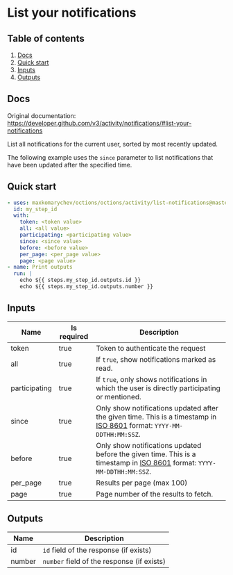 # List your notifications

## Table of contents

1. [Docs](#docs)
1. [Quick start](#quick-start)
1. [Inputs](#inputs)
1. [Outputs](#outputs)

<a name="quick-start" ></a>
## Docs

Original documentation: https://developer.github.com/v3/activity/notifications/#list-your-notifications

List all notifications for the current user, sorted by most recently updated.

The following example uses the `since` parameter to list notifications that have been updated after the specified time.


<a name="quick start" ></a>
## Quick start

```yaml
- uses: maxkomarychev/octions/octions/activity/list-notifications@master
  id: my_step_id
  with:
    token: <token value>
    all: <all value>
    participating: <participating value>
    since: <since value>
    before: <before value>
    per_page: <per_page value>
    page: <page value>
- name: Print outputs
  run: |
    echo ${{ steps.my_step_id.outputs.id }}
    echo ${{ steps.my_step_id.outputs.number }}
```


<a name="inputs" ></a>
## Inputs

| Name | Is required | Description |
|---|---|---|
|token|true|Token to authenticate the request
|all|true|If `true`, show notifications marked as read.
|participating|true|If `true`, only shows notifications in which the user is directly participating or mentioned.
|since|true|Only show notifications updated after the given time. This is a timestamp in [ISO 8601](https://en.wikipedia.org/wiki/ISO_8601) format: `YYYY-MM-DDTHH:MM:SSZ`.
|before|true|Only show notifications updated before the given time. This is a timestamp in [ISO 8601](https://en.wikipedia.org/wiki/ISO_8601) format: `YYYY-MM-DDTHH:MM:SSZ`.
|per_page|true|Results per page (max 100)
|page|true|Page number of the results to fetch.

<a name="outputs" ></a>
## Outputs

| Name | Description |
|---|---|
|id|`id` field of the response (if exists)|
|number|`number` field of the response (if exists)|

